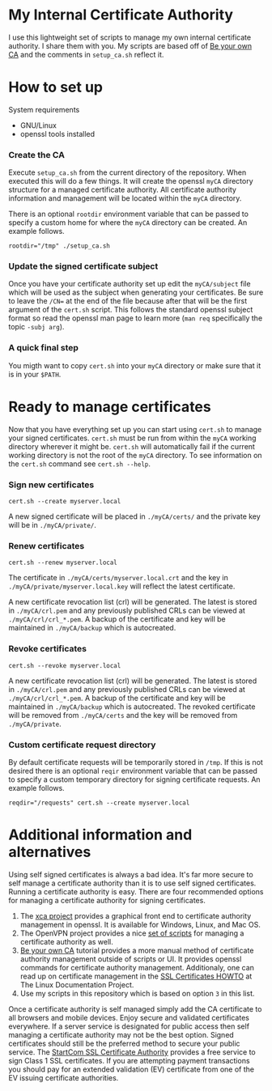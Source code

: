 # My Internal Certificate Authority

I use this lightweight set of scripts to manage my own internal certificate authority.  I share them with you.  My scripts are based off of [Be your own CA][yourca_tut] and the comments in `setup_ca.sh` reflect it.

# How to set up

System requirements

* GNU/Linux
* openssl tools installed

### Create the CA

Execute `setup_ca.sh` from the current directory of the repository.  When executed this will do a few things.  It will create the openssl `myCA` directory structure for a managed certificate authority.  All certificate authority information and management will be located within the `myCA` directory.

There is an optional `rootdir` environment variable that can be passed to specify a custom home for where the `myCA` directory can be created.  An example follows.

    rootdir="/tmp" ./setup_ca.sh

### Update the signed certificate subject

Once you have your certificate authority set up edit the `myCA/subject` file which will be used as the subject when generating your certificates.  Be sure to leave the `/CN=` at the end of the file because after that will be the first argument of the `cert.sh` script.  This follows the standard openssl subject format so read the openssl man page to learn more (`man req` specifically the topic `-subj arg`).

### A quick final step

You migth want to copy `cert.sh` into your `myCA` directory or make sure that it is in your `$PATH`.

# Ready to manage certificates

Now that you have everything set up you can start using `cert.sh` to manage your signed certificates.  `cert.sh` must be run from within the `myCA` working directory wherever it might be.  `cert.sh` will automatically fail if the current working directory is not the root of the `myCA` directory.  To see information on the `cert.sh` command see `cert.sh --help`.

### Sign new certificates

    cert.sh --create myserver.local

A new signed certificate will be placed in `./myCA/certs/` and the private key will be in `./myCA/private/`.

### Renew certificates

    cert.sh --renew myserver.local

The certificate in `./myCA/certs/myserver.local.crt` and the key in `./myCA/private/myserver.local.key` will reflect the latest certificate.

A new certificate revocation list (crl) will be generated.  The latest is stored in `./myCA/crl.pem` and any previously published CRLs can be viewed at `./myCA/crl/crl_*.pem`.  A backup of the certificate and key will be maintained in `./myCA/backup` which is autocreated.

### Revoke certificates

    cert.sh --revoke myserver.local

A new certificate revocation list (crl) will be generated.  The latest is stored in `./myCA/crl.pem` and any previously published CRLs can be viewed at `./myCA/crl/crl_*.pem`.  A backup of the certificate and key will be maintained in `./myCA/backup` which is autocreated.  The revoked certificate will be removed from `./myCA/certs` and the key will be removed from `./myCA/private`.

### Custom certificate request directory

By default certificate requests will be temporarily stored in `/tmp`.  If this is not desired there is an optional `reqir` environment variable that can be passed to specify a custom temporary directory for signing certificate requests.  An example follows.

    reqdir="/requests" cert.sh --create myserver.local

# Additional information and alternatives

Using self signed certificates is always a bad idea. It's far more secure to self manage a certificate authority than it is to use self signed certificates. Running a certificate authority is easy. There are four recommended options for managing a certificate authority for signing certificates.

1. The [xca project][xca] provides a graphical front end to certificate authority management in openssl.  It is available for Windows, Linux, and Mac OS.
2. The OpenVPN project provides a nice [set of scripts][ovpn_scripts] for managing a certificate authority as well.
3. [Be your own CA][yourca_tut] tutorial provides a more manual method of certificate authority management outside of scripts or UI.  It provides openssl commands for certificate authority management.  Additionaly, one can read up on certificate management in the [SSL Certificates HOWTO][tldp_certs] at The Linux Documentation Project.
4. Use my scripts in this repository which is based on option `3` in this list.

Once a certificate authority is self managed simply add the CA certificate to all browsers and mobile devices. Enjoy secure and validated certificates everywhere.  If a server service is designated for public access then self managing a certificate authority may not be the best option.  Signed certificates should still be the preferred method  to secure your public service.  The [StartCom SSL Certificate Authority][startcom_ssl] provides a free service to sign Class 1 SSL certificates.  If you are attempting payment transactions you should pay for an extended validation (EV) certificate from one of the EV issuing certificate authorities.

[xca]: http://sourceforge.net/projects/xca/
[ovpn_scripts]: http://openvpn.net/index.php/open-source/documentation/howto.html#pki
[yourca_tut]: http://www.g-loaded.eu/2005/11/10/be-your-own-ca/
[tldp_certs]: http://www.tldp.org/HOWTO/SSL-Certificates-HOWTO/x195.html
[startcom_ssl]: http://cert.startcom.org/
